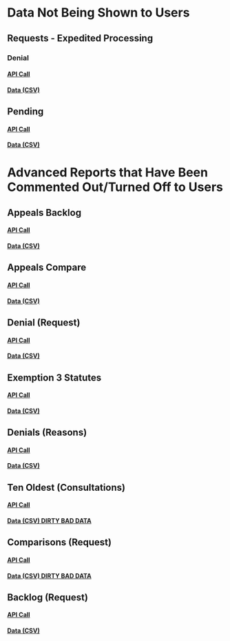 # Data Not Being Shown to Users  
## Requests - Expedited Processing  
### Denial  
#### [API Call](https://www.foia.gov/foia/Services/RequestDenial.jsp?&requestYear=2015&agencyName=USDA)  
#### [Data (CSV)](https://github.com/sunlightlabs/foia-data/blob/master/data/foia.gov/full/RequestDenial-2008-2015.csv)  
## Pending  
#### [API Call](https://www.foia.gov/foia/Services/RequestPending.jsp?&requestYear=2015&agencyName=USDA)  
#### [Data (CSV)](https://github.com/sunlightlabs/foia-data/blob/master/data/foia.gov/full/RequestPending-2008-2015.csv)  
#  Advanced Reports that Have Been Commented Out/Turned Off to Users  
## Appeals Backlog  
#### [API Call](https://www.foia.gov/foia/Services/appealBacklog.jsp?&requestYear=2015&agencyName=USDA)  
#### [Data (CSV)](https://github.com/sunlightlabs/foia-data/blob/master/data/foia.gov/full/appealBacklog-2008-2015.csv)  
## Appeals Compare  
#### [API Call](https://www.foia.gov/foia/Services/appealCompare.jsp?&requestYear=2015&agencyName=USDA)  
#### [Data (CSV)](https://github.com/sunlightlabs/foia-data/blob/master/data/foia.gov/full/appealCompare-2008-2015.csv)  
## Denial (Request)  
#### [API Call](https://www.foia.gov/foia/Services/RequestDenial.jsp??&requestYear=2015&agencyName=USDA)  
#### [Data (CSV)](https://github.com/sunlightlabs/foia-data/blob/master/data/foia.gov/full/RequestDenial-2008-2015.csv)  
## Exemption 3 Statutes  
#### [API Call](https://www.foia.gov/foia/Services/Exemption3Statutes.jsp?&requestYear=2015&agencyName=USDA)  
#### [Data (CSV)](https://github.com/sunlightlabs/foia-data/blob/master/data/foia.gov/full/Exemption3Statutes-2008-2015.csv)  
## Denials (Reasons)  
#### [API Call](https://www.foia.gov/foia/Services/appealDenialReason.jsp?&requestYear=2015&agencyName=USDA)  
#### [Data (CSV)](https://github.com/sunlightlabs/foia-data/blob/master/data/foia.gov/full/appealDenialReason-2008-2015.csv)  
## Ten Oldest (Consultations)  
#### [API Call](https://www.foia.gov/foia/Services/consultation10Oldest.jsp?&requestYear=2015&agencyName=USDA)  
#### [Data (CSV) DIRTY BAD DATA](https://github.com/sunlightlabs/foia-data/blob/master/data/foia.gov/full/consultation10Oldest-2008-2015.csv)  
## Comparisons (Request)  
#### [API Call](https://www.foia.gov/foia/Services/requestCompare.jsp?&requestYear=2015&agencyName=USDA)  
#### [Data (CSV) DIRTY BAD DATA](https://github.com/sunlightlabs/foia-data/blob/master/data/foia.gov/full/requestCompare-2008-2015.csv)  
## Backlog (Request)  
#### [API Call](https://www.foia.gov/foia/Services/requestBacklog.jsp?&requestYear=2015&agencyName=USDA)  
#### [Data (CSV)](https://github.com/sunlightlabs/foia-data/blob/master/data/foia.gov/full/requestBacklog-2008-2015.csv)  